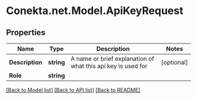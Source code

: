 # Conekta.net.Model.ApiKeyRequest

## Properties

Name | Type | Description | Notes
------------ | ------------- | ------------- | -------------
**Description** | **string** | A name or brief explanation of what this api key is used for | [optional] 
**Role** | **string** |  | 

[[Back to Model list]](../README.md#documentation-for-models) [[Back to API list]](../README.md#documentation-for-api-endpoints) [[Back to README]](../README.md)

